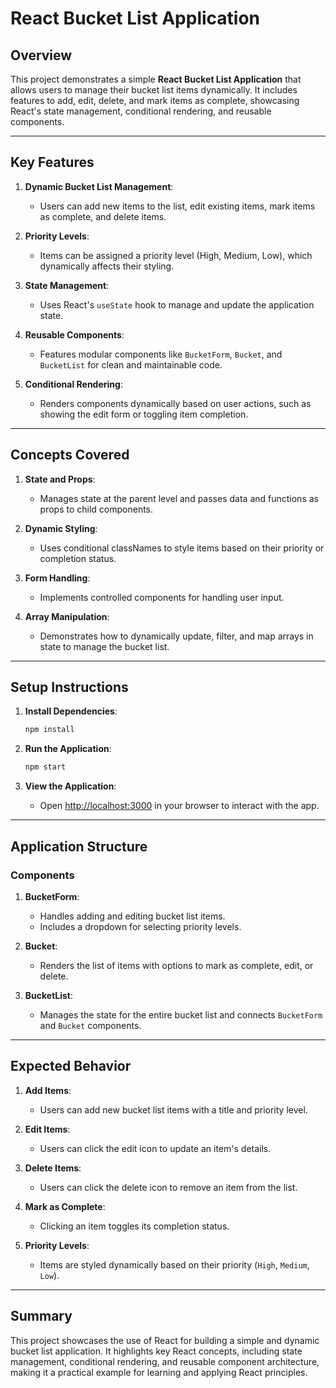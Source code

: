 # React Bucket List Application

## Overview

This project demonstrates a simple **React Bucket List Application** that allows users to manage their bucket list items dynamically. It includes features to add, edit, delete, and mark items as complete, showcasing React's state management, conditional rendering, and reusable components.

---

## Key Features

1. **Dynamic Bucket List Management**:

   - Users can add new items to the list, edit existing items, mark items as complete, and delete items.

2. **Priority Levels**:

   - Items can be assigned a priority level (High, Medium, Low), which dynamically affects their styling.

3. **State Management**:

   - Uses React's `useState` hook to manage and update the application state.

4. **Reusable Components**:

   - Features modular components like `BucketForm`, `Bucket`, and `BucketList` for clean and maintainable code.

5. **Conditional Rendering**:

   - Renders components dynamically based on user actions, such as showing the edit form or toggling item completion.

---

## Concepts Covered

1. **State and Props**:

   - Manages state at the parent level and passes data and functions as props to child components.

2. **Dynamic Styling**:

   - Uses conditional classNames to style items based on their priority or completion status.

3. **Form Handling**:

   - Implements controlled components for handling user input.

4. **Array Manipulation**:

   - Demonstrates how to dynamically update, filter, and map arrays in state to manage the bucket list.

---

## Setup Instructions

1. **Install Dependencies**:

   ```bash
   npm install
   ```

2. **Run the Application**:

   ```bash
   npm start
   ```

3. **View the Application**:
   - Open [http://localhost:3000](http://localhost:3000) in your browser to interact with the app.

---

## Application Structure

### Components

1. **BucketForm**:

   - Handles adding and editing bucket list items.
   - Includes a dropdown for selecting priority levels.

2. **Bucket**:

   - Renders the list of items with options to mark as complete, edit, or delete.

3. **BucketList**:

   - Manages the state for the entire bucket list and connects `BucketForm` and `Bucket` components.

---

## Expected Behavior

1. **Add Items**:

   - Users can add new bucket list items with a title and priority level.

2. **Edit Items**:

   - Users can click the edit icon to update an item's details.

3. **Delete Items**:

   - Users can click the delete icon to remove an item from the list.

4. **Mark as Complete**:

   - Clicking an item toggles its completion status.

5. **Priority Levels**:

   - Items are styled dynamically based on their priority (`High`, `Medium`, `Low`).

---

## Summary

This project showcases the use of React for building a simple and dynamic bucket list application. It highlights key React concepts, including state management, conditional rendering, and reusable component architecture, making it a practical example for learning and applying React principles.

